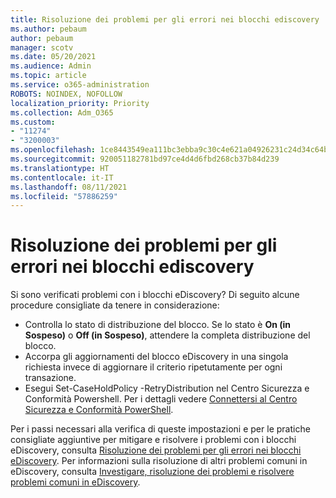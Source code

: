 ```yaml
---
title: Risoluzione dei problemi per gli errori nei blocchi ediscovery
ms.author: pebaum
author: pebaum
manager: scotv
ms.date: 05/20/2021
ms.audience: Admin
ms.topic: article
ms.service: o365-administration
ROBOTS: NOINDEX, NOFOLLOW
localization_priority: Priority
ms.collection: Adm_O365
ms.custom:
- "11274"
- "3200003"
ms.openlocfilehash: 1ce8443549ea111bc3ebba9c30c4e621a04926231c24d34c64b6d024194d5249
ms.sourcegitcommit: 920051182781bd97ce4d4d6fbd268cb37b84d239
ms.translationtype: HT
ms.contentlocale: it-IT
ms.lasthandoff: 08/11/2021
ms.locfileid: "57886259"
---
```

# <a name="troubleshooting-ediscovery-holds-errors"></a>Risoluzione dei problemi per gli errori nei blocchi ediscovery

Si sono verificati problemi con i blocchi eDiscovery? Di seguito alcune procedure consigliate da tenere in considerazione: 

- Controlla lo stato di distribuzione del blocco.  Se lo stato è **On (in Sospeso)** o **Off (in Sospeso)**, attendere la completa distribuzione del blocco.
- Accorpa gli aggiornamenti del blocco eDiscovery in una singola richiesta invece di aggiornare il criterio ripetutamente per ogni transazione.
- Esegui Set-CaseHoldPolicy <policyname> -RetryDistribution nel Centro Sicurezza e Conformità Powershell. Per i dettagli vedere [Connettersi al Centro Sicurezza e Conformità PowerShell](https://docs.microsoft.com/powershell/exchange/connect-to-scc-powershell).

Per i passi necessari alla verifica di queste impostazioni e per le pratiche consigliate aggiuntive per mitigare e risolvere i problemi con i blocchi eDiscovery, consulta [Risoluzione dei problemi per gli errori nei blocchi eDiscovery](https://docs.microsoft.com/microsoft-365/compliance/hold-distribution-errors).
Per informazioni sulla risoluzione di altri problemi comuni in eDiscovery, consulta [Investigare, risoluzione dei problemi e risolvere problemi comuni in eDiscovery](https://docs.microsoft.com/microsoft-365/compliance/ediscovery-troubleshooting-common-issues).
